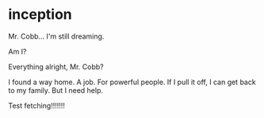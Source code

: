 # inception

Mr. Cobb... I'm still dreaming.

Am I?

Everything alright, Mr. Cobb?

I found a way home. A job. For
powerful people. If I pull it off,
I can get back to my family. But I
need help.

Test fetching!!!!!!!
